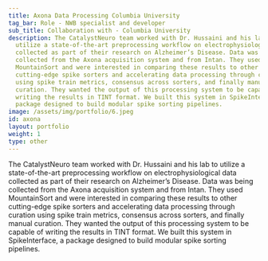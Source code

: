 ```yaml
---
title: Axona Data Processing Columbia University
tag_bar: Role - NWB specialist and developer
sub_title: Collaboration with - Columbia University
description: The CatalystNeuro team worked with Dr. Hussaini and his lab to
  utilize a state-of-the-art preprocessing workflow on electrophysiological data
  collected as part of their research on Alzheimer’s Disease. Data was being
  collected from the Axona acquisition system and from Intan. They used
  MountainSort and were interested in comparing these results to other
  cutting-edge spike sorters and accelerating data processing through curation
  using spike train metrics, consensus across sorters, and finally manual
  curation. They wanted the output of this processing system to be capable of
  writing the results in TINT format. We built this system in SpikeInterface, a
  package designed to build modular spike sorting pipelines.
image: /assets/img/portfolio/6.jpeg
id: axona
layout: portfolio
weight: 1
type: other
---
```


The CatalystNeuro team worked with Dr. Hussaini and his lab to utilize a state-of-the-art preprocessing workflow on electrophysiological data collected as part of their research on Alzheimer’s Disease. Data was being collected from the Axona acquisition system and from Intan. They used MountainSort and were interested in comparing these results to other cutting-edge spike sorters and accelerating data processing through curation using spike train metrics, consensus across sorters, and finally manual curation. They wanted the output of this processing system to be capable of writing the results in TINT format. We built this system in SpikeInterface, a package designed to build modular spike sorting pipelines.
